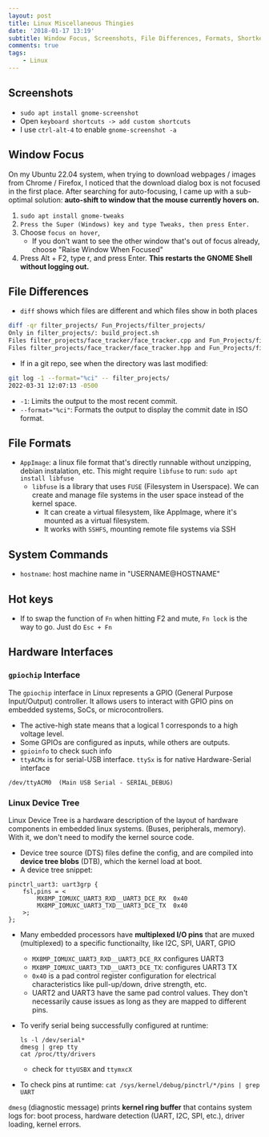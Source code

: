 ```yaml
---
layout: post
title: Linux Miscellaneous Thingies
date: '2018-01-17 13:19'
subtitle: Window Focus, Screenshots, File Differences, Formats, Shortkeys
comments: true
tags:
    - Linux
---
```


## Screenshots

- `sudo apt install gnome-screenshot`
- Open `keyboard shortcuts -> add custom shortcuts`
- I use `ctrl-alt-4` to enable `gnome-screenshot -a`

## Window Focus

On my Ubuntu 22.04 system, when trying to download webpages / images from Chrome / Firefox, I noticed that the download dialog box is not focused in the first place. After searching for auto-focusing, I came up with a sub-optimal solution: **auto-shift to window that the mouse currently hovers on.**

1. `sudo apt install gnome-tweaks`
2. `Press the Super (Windows) key and type Tweaks, then press Enter.`
3. Choose `focus on hover`,
    - If you don't want to see the other window that's out of focus already, choose "Raise Window When Focused"
4. Press Alt + F2, type r, and press Enter. **This restarts the GNOME Shell without logging out.**

## File Differences

- `diff` shows which files are different and which files show in both places

```bash
diff -qr filter_projects/ Fun_Projects/filter_projects/
Only in filter_projects/: build_project.sh
Files filter_projects/face_tracker/face_tracker.cpp and Fun_Projects/filter_projects/face_tracker/face_tracker.cpp differ
Files filter_projects/face_tracker/face_tracker.hpp and Fun_Projects/filter_projects/face_tracker/face_tracker.hpp differ
```

- If in a git repo, see when the directory was last modified:

```bash
git log -1 --format="%ci" -- filter_projects/
2022-03-31 12:07:13 -0500
```

- `-1`: Limits the output to the most recent commit.
- `--format="%ci"`: Formats the output to display the commit date in ISO format.

## File Formats

- `AppImage`: a linux file format that's directly runnable without unzipping, debian instalation, etc. This might require `libfuse` to run: `sudo apt install libfuse`
    - `libfuse` is a library that uses `FUSE` (Filesystem in Userspace). We can create and manage file systems in the user space instead of the kernel space. 
        - It can create a virtual filesystem, like AppImage, where it's mounted as a virtual filesystem.
        - It works with `SSHFS`, mounting remote file systems via SSH

## System Commands

- `hostname`: host machine name in "USERNAME@HOSTNAME"

## Hot keys

- If to swap the function of `Fn` when hitting F2 and mute, `Fn lock` is the way to go. Just do `Esc + Fn`

## Hardware Interfaces

### `gpiochip` Interface

The `gpiochip` interface in Linux represents a GPIO (General Purpose Input/Output) controller. It allows users to interact with GPIO pins on embedded systems, SoCs, or microcontrollers.

- The active-high state means that a logical 1 corresponds to a high voltage level.
- Some GPIOs are configured as inputs, while others are outputs.
- `gpioinfo` to check such info
- `ttyACMx` is for serial-USB interface. `ttySx` is for native Hardware-Serial interface

```
/dev/ttyACM0  (Main USB Serial - SERIAL_DEBUG)
```

### Linux Device Tree

Linux Device Tree is a hardware description of the layout of hardware components in embedded linux systems. (Buses, peripherals, memory). With it, we don't need to modify the kernel source code.

- Device tree source (DTS) files define the config, and are compiled into **device tree blobs** (DTB), which the kernel load at boot.
- A device tree snippet:

```
pinctrl_uart3: uart3grp {
    fsl,pins = <
        MX8MP_IOMUXC_UART3_RXD__UART3_DCE_RX  0x40
        MX8MP_IOMUXC_UART3_TXD__UART3_DCE_TX  0x40
    >;
};
```

- Many embedded processors have **multiplexed I/O pins** that are muxed (multiplexed) to a specific functionailty, like I2C, SPI, UART, GPIO
    - `MX8MP_IOMUXC_UART3_RXD__UART3_DCE_RX` configures UART3
    - `MX8MP_IOMUXC_UART3_TXD__UART3_DCE_TX`: configures UART3 TX
    - `0x40` is a pad control register configuration for electrical characteristics like pull-up/down, drive strength, etc. 
    - UART2 and UART3 have the same pad control values. They don't necessarily cause issues as long as they are mapped to different pins.

- To verify serial being successfully configured at runtime:
    ```
    ls -l /dev/serial*
    dmesg | grep tty
    cat /proc/tty/drivers
    ```
    - check for `ttyUSBX` and `ttymxcX`
- To check pins at runtime: `cat /sys/kernel/debug/pinctrl/*/pins | grep UART`

`dmesg` (diagnostic message) prints **kernel ring buffer** that contains system logs for: boot process, hardware detection (UART, I2C, SPI, etc.), driver loading, kernel errors.
